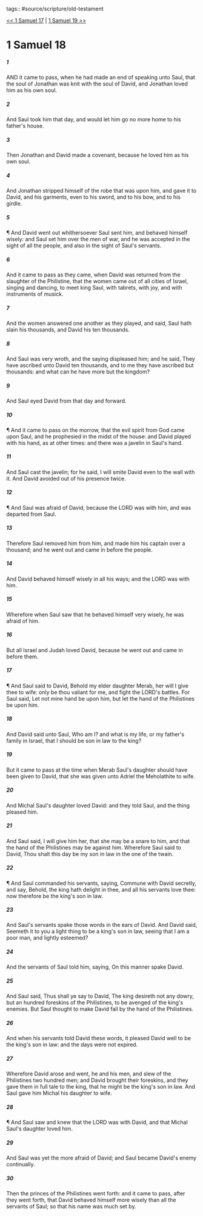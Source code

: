 tags:: #source/scripture/old-testament

[<< 1 Samuel 17](old-testament/09_1_Samuel/1_Samuel_17.md) | [1 Samuel 19 >>](old-testament/09_1_Samuel/1_Samuel_19.md)

# 1 Samuel 18

##### 1

AND it came to pass, when he had made an end of speaking unto Saul, that the soul of Jonathan was knit with the soul of David, and Jonathan loved him as his own soul.

##### 2

And Saul took him that day, and would let him go no more home to his father's house.

##### 3

Then Jonathan and David made a covenant, because he loved him as his own soul.

##### 4

And Jonathan stripped himself of the robe that was upon him, and gave it to David, and his garments, even to his sword, and to his bow, and to his girdle.

##### 5

¶ And David went out whithersoever Saul sent him, and behaved himself wisely: and Saul set him over the men of war, and he was accepted in the sight of all the people, and also in the sight of Saul's servants.

##### 6

And it came to pass as they came, when David was returned from the slaughter of the Philistine, that the women came out of all cities of Israel, singing and dancing, to meet king Saul, with tabrets, with joy, and with instruments of musick.

##### 7

And the women answered one another as they played, and said, Saul hath slain his thousands, and David his ten thousands.

##### 8

And Saul was very wroth, and the saying displeased him; and he said, They have ascribed unto David ten thousands, and to me they have ascribed but thousands: and what can he have more but the kingdom?

##### 9

And Saul eyed David from that day and forward.

##### 10

¶ And it came to pass on the morrow, that the evil spirit from God came upon Saul, and he prophesied in the midst of the house: and David played with his hand, as at other times: and there was a javelin in Saul's hand.

##### 11

And Saul cast the javelin; for he said, I will smite David even to the wall with it. And David avoided out of his presence twice.

##### 12

¶ And Saul was afraid of David, because the LORD was with him, and was departed from Saul.

##### 13

Therefore Saul removed him from him, and made him his captain over a thousand; and he went out and came in before the people.

##### 14

And David behaved himself wisely in all his ways; and the LORD was with him.

##### 15

Wherefore when Saul saw that he behaved himself very wisely, he was afraid of him.

##### 16

But all Israel and Judah loved David, because he went out and came in before them.

##### 17

¶ And Saul said to David, Behold my elder daughter Merab, her will I give thee to wife: only be thou valiant for me, and fight the LORD's battles. For Saul said, Let not mine hand be upon him, but let the hand of the Philistines be upon him.

##### 18

And David said unto Saul, Who am I? and what is my life, or my father's family in Israel, that I should be son in law to the king?

##### 19

But it came to pass at the time when Merab Saul's daughter should have been given to David, that she was given unto Adriel the Meholathite to wife.

##### 20

And Michal Saul's daughter loved David: and they told Saul, and the thing pleased him.

##### 21

And Saul said, I will give him her, that she may be a snare to him, and that the hand of the Philistines may be against him. Wherefore Saul said to David, Thou shalt this day be my son in law in the one of the twain.

##### 22

¶ And Saul commanded his servants, saying, Commune with David secretly, and say, Behold, the king hath delight in thee, and all his servants love thee: now therefore be the king's son in law.

##### 23

And Saul's servants spake those words in the ears of David. And David said, Seemeth it to you a light thing to be a king's son in law, seeing that I am a poor man, and lightly esteemed?

##### 24

And the servants of Saul told him, saying, On this manner spake David.

##### 25

And Saul said, Thus shall ye say to David, The king desireth not any dowry, but an hundred foreskins of the Philistines, to be avenged of the king's enemies. But Saul thought to make David fall by the hand of the Philistines.

##### 26

And when his servants told David these words, it pleased David well to be the king's son in law: and the days were not expired.

##### 27

Wherefore David arose and went, he and his men, and slew of the Philistines two hundred men; and David brought their foreskins, and they gave them in full tale to the king, that he might be the king's son in law. And Saul gave him Michal his daughter to wife.

##### 28

¶ And Saul saw and knew that the LORD was with David, and that Michal Saul's daughter loved him.

##### 29

And Saul was yet the more afraid of David; and Saul became David's enemy continually.

##### 30

Then the princes of the Philistines went forth: and it came to pass, after they went forth, that David behaved himself more wisely than all the servants of Saul; so that his name was much set by.

